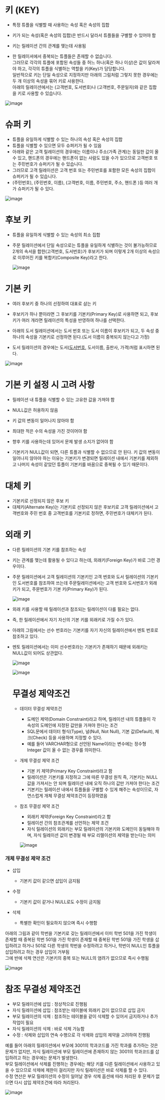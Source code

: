 <h1> 키 (KEY) </h1>

- 특정 튜플을 식별할 때 사용하는 속성 혹은 속성의 집합

- 키가 되는 속성(혹은 속성의 집합)은 반드시 달라서 튜플들을 구별할 수 있어야 함

- 키는 릴레이션 간의 관계를 맺는데 사용됨

- 한 릴레이셔에서 중복되는 튜플들은 존재할 수 없습니다. <br />
  그러므로 각각의 튜플에 포함된 속성들 중 허느 하나(혹은 하나 이상)은 값이 달라져야 하고, 각각의 튜플을 식별하는 역할을 키(Key)가 담당합니다. <br />
  일반적으로 키는 단일 속성으로 지정하지만 아래의 그림처럼 그렇지 못한 경우에는 두 개 이상의 속성을 묶어 키로 사용한다. <br />
  아래의 릴레이션에서는 (고객번호, 도서번호)나 (고객번호, 주문일자)와 같은 집합을 키로 사용할 수 있습니다.
  
 ![image](https://user-images.githubusercontent.com/62228401/211226943-1fa6f5a9-ab37-4d7f-a841-aac115755816.png)

<h1> 슈퍼 키 </h1>

  - 튜플을 유일하게 식별할 수 있는 하나의 속성 혹은 속성의 집합
  - 튜플을 식별할 수 있으면 모두 슈퍼키가 될 수 있음
  - 아래와 같은 고객 릴레이션의 경우에는 이름이나 주소(가족 관계)는 동일한 값이 올 수 있고, 핸드폰의 경우에는 핸드폰이 없는 사람도 있을 수가 있으므로 고객번호 또는 주민번호가 슈퍼키가 될 수 있습니다.
  - 그러므로 고객 릴레이션은 고객 번호 또는 주민번호를 포함한 모든 속성의 집합이 슈퍼키가 될 수 있습니다.
  - (주민번호), (주민번호, 이름), (고객번호, 이름, 주민번호, 주소, 핸드폰 )등 여러 개가 슈퍼키가 될 수 있다.

  ![image](https://user-images.githubusercontent.com/62228401/211227091-164a07d1-4e00-4f7a-853d-eb2a728f99c3.png)

<h1> 후보 키 </h1>

  - 튜플을 유일하게 식별할 수 있는 속성의 최소 집합
  
  - 주문 릴레이션에서 단일 속성으로는 튜플을 유일하게 식별하는 것이 불가능하므로 2개의 속서을 합한(고객번호, 도서번호)가 후보키가 되며 이렇게 2개 이상의 속성으로 이루어진 키를 복합키(Composite Key)라고 한다.
  
    ![image](https://user-images.githubusercontent.com/62228401/211227163-9ce7eec3-243b-4a1a-a440-e038c90df261.png)
    
    
 <h1> 기본 키 </h1>
 
  - 여러 후보키 중 하나의 선정하여 대표로 삼는 키

  - 후보키가 하나 뿐이라면 그 후보키를 기본키(Primary Key)로 사용하면 되고, 후보키가 여러 개라면 릴레이션의 특성을 반영하여 하나를 선택한다.

   - 아래의 도서 릴레이션에서는 도서 번호 또는 도서 이름이 후보키가 되고, 두 속성 중 하나의 속성을 기본키로 선정하면 된다.(도서 이름이 중복되지 않는다고 가정)

   - 도서 릴레이션의 경우에는 도서(<u>도서번호</u>, 도서이름, 출판사, 가격)처럼 표시하면 된다.

  ![image](https://user-images.githubusercontent.com/62228401/211227272-c3fada54-e203-4861-bd58-8312a3d18020.png)


<h1> 기본 키 설정 시 고려 사항 </h1>

- 릴레이션 내 튜플을 식별할 수 있는 고유한 값을 가져야 함
- NULL값은 허용하지 않음
- 키 값의 변동이 일어나지 않아야 함
- 최대한 적은 수의 속성을 가진 것이어야 함
- 향후 키를 사용하는데 있어서 문제 발생 소지가 없어야 함

- 기본키가 NULL값이 되면, 다른 튜플과 식별할 수 없으므로 안 된다. 키 값의 변동이 일어나지 않아야 하는 이유는 기본키가 변경되면 릴레이션 내에서 기본키를 제외하고 나머지 속성이 같았던 튜플이 기본키를 바꿈으로 중복될 수 있기 때문이다.


<h1> 대체 키 </h1>

- 기본키로 선정되지 않은 후보 키
- 대체키(Alternate Key)는 기본키로 선정되지 않은 후보키로 고객 릴레이션에서 고객번호와 주민 번호 중 고객번호를 기본키로 정하면, 주민번호가 대체키가 된다.

<h1> 외래 키 </h1>

- 다른 릴레이션의 기본 키를 참조하는 속성

- 키는 관계를 맺는데 활용될 수 있다고 하는데, 외래키(Foreign Key)가 바로 그런 경우이다.
- 주문 릴레이션에서 고객 릴레이션의 기본키인 고객 번호와 도서 릴레이션의 기본키인 도서번호를 참조하여 쓰는데 주문릴레이션에서는 고객 번호와 도서번호가 외래키가 되고, 주문번호가 기본 키(Primary Key)가 된다.

  ![image](https://user-images.githubusercontent.com/62228401/211227548-eec298c1-a625-43ec-9f1f-166077f1ceb5.png)

- 외래 키를 사용할 때 릴레이션과 참조되는 릴레이션이 다를 필요는 없다.
- 즉, 한 릴레이션에서 자기 자신의 기본 키를 외래키로 가질 수가 있다.
- 아래의 그림에서는 선수 번호라는 기본키를 자기 자신의 릴레이션에서 멘토 번호로 참조하고 있다.
- 멘토 릴레이션에서는 이미 선수번호라는 기본키가 존재하기 때문에 외래키는 NULL값이 되어도 상관없다.

  ![image](https://user-images.githubusercontent.com/62228401/211227622-da1a21b9-1cc0-418a-97e1-f7c0c5954ce9.png)

  ![image](https://user-images.githubusercontent.com/62228401/211227629-29ba67a4-e7c4-4627-b885-c53d996ae05f.png)
  
  <h1> 무결성 제약조건 </h1>
  
  - 데이터 무결성 제약조건
    - 도메인 제약(Domain Constraint)라고 하며, 릴레이션 내의 튜플들이 각 속성의 도메인에 지정된 값만을 가져야 한다는 조건
    - SQL문에서 데이터 형식(Type), 널(Null, Not Null), 기본 값(Default), 체크(Check) 등을 사용하며 지정할 수 있다.
    - 예를 들어 VARCHAR형으로 선언된 Name이라는 변수에는 정수형 Integer 값이 올 수 없는 경우를 의미한다.

  - 개체 무결성 제약 조건
    - 기본 키 제약(Primary Key Constraint)라고 함
    - 릴레이션은 기본키를 지정하고 그에 따른 무결성 원칙 즉, 기본키는 NULL값을 가져서는 안 되며 릴레이션 내에 오직 하나의 값만 가져야 한다는 조건
    - 기본키는 릴레이션 내에서 튜플들을 구별할 수 있게 해주는 속성이므로, 자연스럽게 개체 무결성 제약조건이 등장하였음

  - 참조 무결성 제약 조건
    - 외래키 제약(Foreign Key Constraint)라고 함
    - 릴레이션 간의 참조관계를 선언하는 제약 조건
    - 자식 릴레이션의 외래키는 부모 릴레이션의 기본키와 도메인이 동일해야 하며, 자식 릴레이션 값이 변경될 때 부모 리렐이션의 제약을 받는다는 의미

    ![image](https://user-images.githubusercontent.com/62228401/211228555-e5c5949f-d146-4c7a-b26a-15a1d1559f8a.png)

<h3> 개체 무결성 제약 조건 </h3>

- 삽입
  - 기본키 값이 같으면 삽입이 금지됨

- 수정
  - 기본키 값이 같거나 NULL로도 수정이 금지됨

- 삭제
  - 특별한 확인이 필요하지 않으며 즉시 수행함

아래의 그림과 같이 학번을 기본키로 갖는 릴레이션에서 이미 학번 501을 가진 학생이 존재할 때 중복된 학번 501을 가진 학생이 존재할 때 중복된 학번 501을 가진 학생을 삽입하려고 하거나 501로 다른 학생의 학번을 수정하려고 하거나, 학번이 NULL인 튜플을 삽입하려고 하는 경우 삽입이 거부됨</br>
그에 반에 삭제 연산은 기본키의 중복 또는 NULL의 염려가 없으므로 즉시 수행됨

![image](https://user-images.githubusercontent.com/62228401/211228704-d329a70e-27b3-4b88-a91b-d27c8e012977.png)

<h1> 참조 무결성 제약조건 </h1>

- 부모 릴레이션에 삽입 : 정상적으로 진행됨
- 자식 릴레이션에 삽입 : 참조받는 테이블에 외래키 값이 없으므로 삽입 금지
- 부모 릴레이션의 삭제 : 참조하는 테이블을 같이 삭제할 수 있어서 금지하거나 추가 작업이 필요
- 자식 릴레이션의 삭제 : 바로 삭제 가능함
- 수정 : 삭제와 삽입의 연속 수행으로 각 삭제와 삽입의 제약을 고려하여 진행됨

예를 들어 아래의 릴레이션에서 부모에 3001의 학과코드를 가진 학과를 추가하는 것은 문제가 없지만, 자식 릴레이션에 부모 릴레이션에 존재하지 않는 3001의 학과코드를 삽입하려고 하는 경우에는 문제가 발생한다. </br>
부모 릴레이션에서 삭제를 진행하는 경우에는 해당 키를 다른 릴레이션에서 사용하고 있을 수 있으므로 삭제에 제한이 걸리지만 자식 릴레이션은 바로 삭제를 할 수 있다. </br>
수정 연산은 부모 릴레이션의 수정이 일어날 경우 삭제 옵션에 따라 처리된 후 문제가 없으면 다시 삽입 제약조건에 따라 처리된다.

![image](https://user-images.githubusercontent.com/62228401/211228956-7bcb659b-3171-4070-8863-7f3920785b20.png)

